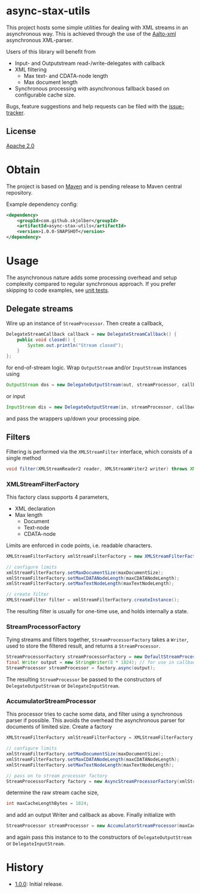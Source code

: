# async-stax-utils
This project hosts some simple utilities for dealing with XML streams in an asynchronous way. This is achieved through the use of the [Aalto-xml] asynchronous XML-parser.

Users of this library will benefit from

  * Input- and Outputstream read-/write-delegates with callback
  * XML filtering
    * Max text- and CDATA-node length
    * Max document length
  * Synchronous processing with asynchronous fallback based on configurable cache size.

Bugs, feature suggestions and help requests can be filed with the [issue-tracker].

## License
[Apache 2.0]

# Obtain
The project is based on [Maven] and is pending release to  Maven central repository.

Example dependency config:

```xml
<dependency>
	<groupId>com.github.skjolber</groupId>
	<artifactId>async-stax-utils</artifactId>
	<version>1.0.0-SNAPSHOT</version>
</dependency>
```

# Usage
The asynchronous nature adds some processing overhead and setup complexity compared to regular synchronous approach. If you prefer skipping to code examples, see [unit tests](src/test/java/com/github/skjolberg). 

## Delegate streams
Wire up an instance of `StreamProcessor`. Then create a callback,

```java
DelegateStreamCallback callback = new DelegateStreamCallback() {
	public void closed() {
		System.out.println("Stream closed");
	}
};
```
for end-of-stream logic. Wrap `OutputStream` and/or `InputStream` instances using

```java
OutputStream dos = new DelegateOutputStream(out, streamProcessor, callback);
```
or input
```java
InputStream dis = new DelegateOutputStream(in, streamProcessor, callback);
```
and pass the wrappers up/down your processing pipe.

## Filters
Filtering is performed via the `XMLStreamFilter` interface, which consists of a single method

```java
void filter(XMLStreamReader2 reader, XMLStreamWriter2 writer) throws XMLStreamException;
```

### XMLStreamFilterFactory
This factory class supports 4 parameters,

  * XML declaration
  * Max length
    * Document
    * Text-node
    * CDATA-node

Limits are enforced in code points, i.e. readable characters.

```java
XMLStreamFilterFactory xmlStreamFilterFactory = new XMLStreamFilterFactory();

// configure limits
xmlStreamFilterFactory.setMaxDocumentSize(maxDocumentSize);
xmlStreamFilterFactory.setMaxCDATANodeLength(maxCDATANodeLength);
xmlStreamFilterFactory.setMaxTextNodeLength(maxTextNodeLength);

// create filter
XMLStreamFilter filter = xmlStreamFilterFactory.createInstance();
```

The resulting filter is usually for one-time use, and holds internally a state.

### StreamProcessorFactory
Tying streams and filters together, `StreamProcessorFactory` takes a `Writer`, used to store the filtered result, and returns a `StreamProcessor`.

```java
StreamProcessorFactory streamProcessorFactory = new DefaultStreamProcessorFactory(xmlStreamFilterFactory);
final Writer output = new StringWriter(8 * 1024); // for use in callback
StreamProcessor streamProcessor = factory.async(output);
```

The resulting `StreamProcessor` be passed to the constructors of `DelegateOutputStream` or `DelegateInputStream`. 

### AccumulatorStreamProcessor
This processor tries to cache some data, and filter using a synchronous parser if possible. This avoids the overhead the asynchronous parser for documents of limited size. Create a factory

```java
XMLStreamFilterFactory xmlStreamFilterFactory = XMLStreamFilterFactory.newInstance();

// configure limits
xmlStreamFilterFactory.setMaxDocumentSize(maxDocumentSize);
xmlStreamFilterFactory.setMaxCDATANodeLength(maxCDATANodeLength);
xmlStreamFilterFactory.setMaxTextNodeLength(maxTextNodeLength);

// pass on to stream processor factory
StreamProcessorFactory factory = new AsyncStreamProcessorFactory(xmlStreamFilterFactory);
```

determine the raw stream cache size,

```java
int maxCacheLengthBytes = 1024;
```
and add an output Writer and callback as above. Finally initialize with

```java
StreamProcessor streamProcessor = new AccumulatorStreamProcessor(maxCacheLengthBytes, factory, output);
```

and again pass this instance to to the constructors of `DelegateOutputStream` or `DelegateInputStream`. 

# History
- [1.0.0]: Initial release.

[Apache 2.0]:          	http://www.apache.org/licenses/LICENSE-2.0.html
[Aalto-xml]:			https://github.com/FasterXML/aalto-xml
[issue-tracker]:       	https://github.com/skjolber/async-stax-utils/issues
[1.0.0]:                https://github.com/skjolber-async-stax-utils/releases
[Maven]:                http://maven.apache.org/
